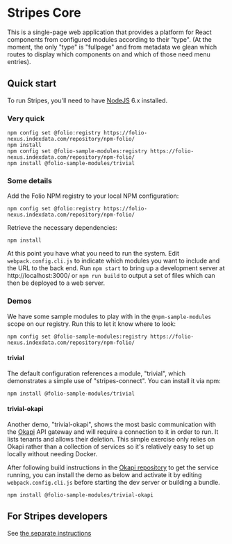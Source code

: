 # Stripes Core

This is a single-page web application that provides a platform for React components from configured modules according to their "type". (At the moment, the only "type" is "fullpage" and from metadata we glean which routes to display which components on and which of those need menu entries). 

## Quick start

To run Stripes, you'll need to have [NodeJS](https://nodejs.org/) 6.x installed.

### Very quick

```
npm config set @folio:registry https://folio-nexus.indexdata.com/repository/npm-folio/
npm install
npm config set @folio-sample-modules:registry https://folio-nexus.indexdata.com/repository/npm-folio/
npm install @folio-sample-modules/trivial
```

### Some details
 
Add the Folio NPM registry to your local NPM configuration:

`npm config set @folio:registry https://folio-nexus.indexdata.com/repository/npm-folio/`

Retrieve the necessary dependencies:

`npm install`

At this point you have what you need to run the system. Edit `webpack.config.cli.js` to indicate which modules you want to include and the URL to the back end. Run `npm start` to bring up a development server at http://localhost:3000/ or `npm run build` to output a set of files which can then be deployed to a web server.

### Demos

We have some sample modules to play with in the `@npm-sample-modules` scope on our registry. Run this to let it know where to look:

`npm config set @folio-sample-modules:registry https://folio-nexus.indexdata.com/repository/npm-folio/`

#### trivial

The default configuration references a module, "trivial", which demonstrates a simple use of "stripes-connect". You can install it via npm:

`npm install @folio-sample-modules/trivial`

#### trivial-okapi

Another demo, "trivial-okapi", shows the most basic communication with the [Okapi](https://github.com/folio-org/okapi) API gateway and will require a connection to it in order to run. It lists tenants and allows their deletion. This simple exercise only relies on Okapi rather than a collection of services so it's relatively easy to set up locally without needing Docker.

After following build instructions in the [Okapi repository](https://github.com/folio-org/okapi) to get the service running, you can install the demo as below and activate it by editing `webpack.config.cli.js` before starting the dev server or building a bundle.

`npm install @folio-sample-modules/trivial-okapi`

## For Stripes developers

See
[the separate instructions](doc/for-people-who-are-developing-stripes-itself-not-just-modules.md)
